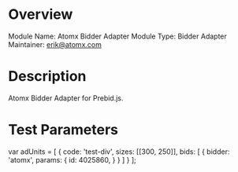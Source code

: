 # Overview
Module Name: Atomx Bidder Adapter Module 
Type: Bidder Adapter 
Maintainer: erik@atomx.com

# Description
Atomx Bidder Adapter for Prebid.js.

# Test Parameters
var adUnits = [
{
    code: 'test-div',
    sizes: [[300, 250]],
    bids: [
        {
             bidder: 'atomx',
             params: {
                 id: 4025860,
             }
        }
    ]
}
];

